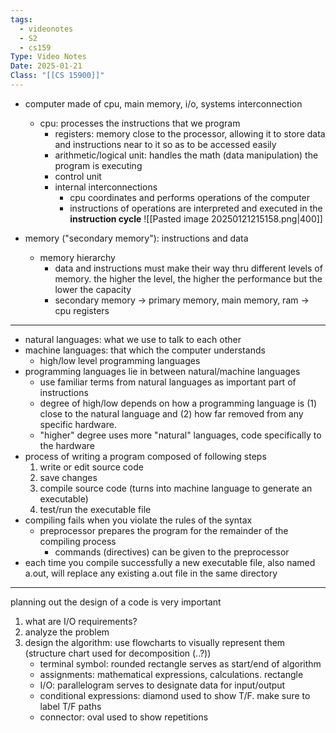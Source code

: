 ```yaml
---
tags:
  - videonotes
  - S2
  - cs159
Type: Video Notes
Date: 2025-01-21
Class: "[[CS 15900]]"
---
```

- computer made of cpu, main memory, i/o, systems interconnection
	- cpu: processes the instructions that we program
		- registers: memory close to the processor, allowing it to store data and instructions near to it so as to be accessed easily
		- arithmetic/logical unit: handles the math (data manipulation) the program is executing
		- control unit
		- internal interconnections
			- cpu coordinates and performs operations of the computer
			- instructions of operations are interpreted and executed in the **instruction cycle**
![[Pasted image 20250121215158.png|400]]

- memory ("secondary memory"): instructions and data
	- memory hierarchy
		- data and instructions must make their way thru different levels of memory. the higher the level, the higher the performance but the lower the capacity
		- secondary memory -> primary memory, main memory, ram -> cpu registers
---
- natural languages: what we use to talk to each other
- machine languages: that which the computer understands
	- high/low level programming languages 
- programming languages lie in between natural/machine languages 
	- use familiar terms from natural languages as important part of instructions
	- degree of high/low depends on how a programming language is (1) close to the natural language and (2) how far removed from any specific hardware.
	- "higher" degree uses more "natural" languages, code specifically to the hardware
- process of writing a program composed of following steps
	1. write or edit source code
	2. save changes
	3. compile source code (turns into machine language to generate an executable)
	4. test/run the executable file 
- compiling fails when you violate the rules of the syntax
	- preprocessor prepares the program for the remainder of the compiling process
		- commands (directives) can be given to the preprocessor
- each time you compile successfully a new executable file, also named a.out, will replace any existing a.out file in the same directory
----
planning out the design of a code is very important
1. what are I/O requirements?
2. analyze the problem
3. design the algorithm: use flowcharts to visually represent them (structure chart used for decomposition (..?))
	- terminal symbol: rounded rectangle serves as start/end of algorithm
	- assignments: mathematical expressions, calculations. rectangle
	- I/O: parallelogram serves to designate data for input/output
	- conditional expressions: diamond used to show T/F. make sure to label T/F paths 
	- connector: oval used to show repetitions 